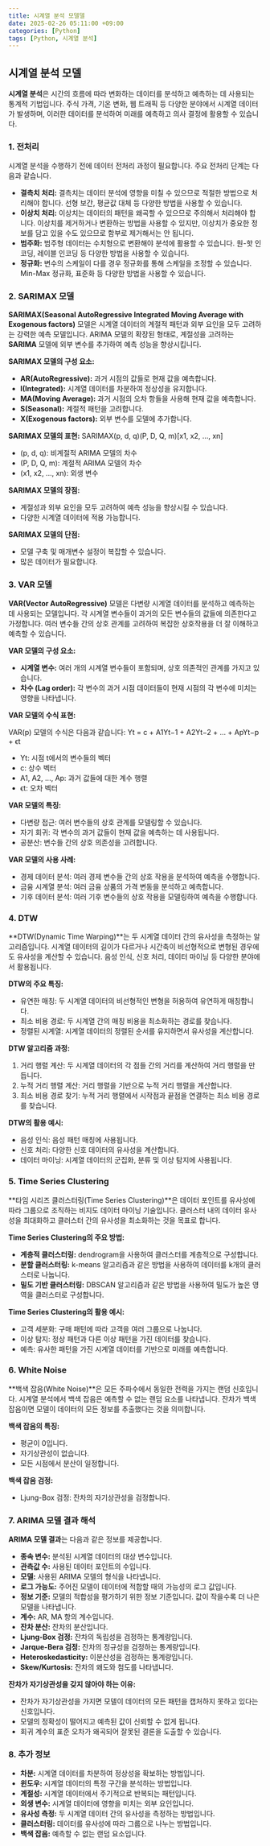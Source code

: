 ```yaml
---
title: 시계열 분석 모델델
date: 2025-02-26 05:11:00 +09:00
categories: [Python]
tags: [Python, 시계열 분석]
---
```



## 시계열 분석 모델

**시계열 분석**은 시간의 흐름에 따라 변화하는 데이터를 분석하고 예측하는 데 사용되는 통계적 기법입니다. 주식 가격, 기온 변화, 웹 트래픽 등 다양한 분야에서 시계열 데이터가 발생하며, 이러한 데이터를 분석하여 미래를 예측하고 의사 결정에 활용할 수 있습니다.

### 1. 전처리

시계열 분석을 수행하기 전에 데이터 전처리 과정이 필요합니다. 주요 전처리 단계는 다음과 같습니다.

* **결측치 처리:** 결측치는 데이터 분석에 영향을 미칠 수 있으므로 적절한 방법으로 처리해야 합니다. 선형 보간, 평균값 대체 등 다양한 방법을 사용할 수 있습니다.
* **이상치 처리:** 이상치는 데이터의 패턴을 왜곡할 수 있으므로 주의해서 처리해야 합니다. 이상치를 제거하거나 변환하는 방법을 사용할 수 있지만, 이상치가 중요한 정보를 담고 있을 수도 있으므로 함부로 제거해서는 안 됩니다.
* **범주화:** 범주형 데이터는 수치형으로 변환해야 분석에 활용할 수 있습니다. 원-핫 인코딩, 레이블 인코딩 등 다양한 방법을 사용할 수 있습니다.
* **정규화:** 변수의 스케일이 다를 경우 정규화를 통해 스케일을 조정할 수 있습니다. Min-Max 정규화, 표준화 등 다양한 방법을 사용할 수 있습니다.

### 2. SARIMAX 모델

**SARIMAX(Seasonal AutoRegressive Integrated Moving Average with Exogenous factors)** 모델은 시계열 데이터의 계절적 패턴과 외부 요인을 모두 고려하는 강력한 예측 모델입니다. ARIMA 모델의 확장된 형태로, 계절성을 고려하는 **SARIMA** 모델에 외부 변수를 추가하여 예측 성능을 향상시킵니다.

**SARIMAX 모델의 구성 요소:**

* **AR(AutoRegressive):** 과거 시점의 값들로 현재 값을 예측합니다.
* **I(Integrated):** 시계열 데이터를 차분하여 정상성을 유지합니다.
* **MA(Moving Average):** 과거 시점의 오차 항들을 사용해 현재 값을 예측합니다.
* **S(Seasonal):** 계절적 패턴을 고려합니다.
* **X(Exogenous factors):** 외부 변수를 모델에 추가합니다.

**SARIMAX 모델의 표현:** SARIMAX(p, d, q)(P, D, Q, m)[x1, x2, ..., xn]

* (p, d, q): 비계절적 ARIMA 모델의 차수
* (P, D, Q, m): 계절적 ARIMA 모델의 차수
* (x1, x2, ..., xn): 외생 변수

**SARIMAX 모델의 장점:**

* 계절성과 외부 요인을 모두 고려하여 예측 성능을 향상시킬 수 있습니다.
* 다양한 시계열 데이터에 적용 가능합니다.

**SARIMAX 모델의 단점:**

* 모델 구축 및 매개변수 설정이 복잡할 수 있습니다.
* 많은 데이터가 필요합니다.

### 3. VAR 모델

**VAR(Vector AutoRegressive)** 모델은 다변량 시계열 데이터를 분석하고 예측하는 데 사용되는 모델입니다. 각 시계열 변수들이 과거의 모든 변수들의 값들에 의존한다고 가정합니다. 여러 변수들 간의 상호 관계를 고려하여 복잡한 상호작용을 더 잘 이해하고 예측할 수 있습니다.

**VAR 모델의 구성 요소:**

* **시계열 변수:** 여러 개의 시계열 변수들이 포함되며, 상호 의존적인 관계를 가지고 있습니다.
* **차수 (Lag order):** 각 변수의 과거 시점 데이터들이 현재 시점의 각 변수에 미치는 영향을 나타냅니다.

**VAR 모델의 수식 표현:**

VAR(p) 모델의 수식은 다음과 같습니다:
Yt = c + A1Yt−1 + A2Yt−2 + ... + ApYt−p + ϵt

* Yt: 시점 t에서의 변수들의 벡터
* c: 상수 벡터
* A1, A2, ..., Ap: 과거 값들에 대한 계수 행렬
* ϵt: 오차 벡터

**VAR 모델의 특징:**

* 다변량 접근: 여러 변수들의 상호 관계를 모델링할 수 있습니다.
* 자기 회귀: 각 변수의 과거 값들이 현재 값을 예측하는 데 사용됩니다.
* 공분산: 변수들 간의 상호 의존성을 고려합니다.

**VAR 모델의 사용 사례:**

* 경제 데이터 분석: 여러 경제 변수들 간의 상호 작용을 분석하여 예측을 수행합니다.
* 금융 시계열 분석: 여러 금융 상품의 가격 변동을 분석하고 예측합니다.
* 기후 데이터 분석: 여러 기후 변수들의 상호 작용을 모델링하여 예측을 수행합니다.

### 4. DTW

**DTW(Dynamic Time Warping)**는 두 시계열 데이터 간의 유사성을 측정하는 알고리즘입니다. 시계열 데이터의 길이가 다르거나 시간축이 비선형적으로 변형된 경우에도 유사성을 계산할 수 있습니다. 음성 인식, 신호 처리, 데이터 마이닝 등 다양한 분야에서 활용됩니다.

**DTW의 주요 특징:**

* 유연한 매칭: 두 시계열 데이터의 비선형적인 변형을 허용하여 유연하게 매칭합니다.
* 최소 비용 경로: 두 시계열 간의 매칭 비용을 최소화하는 경로를 찾습니다.
* 정렬된 시계열: 시계열 데이터의 정렬된 순서를 유지하면서 유사성을 계산합니다.

**DTW 알고리즘 과정:**

1. 거리 행렬 계산: 두 시계열 데이터의 각 점들 간의 거리를 계산하여 거리 행렬을 만듭니다.
2. 누적 거리 행렬 계산: 거리 행렬을 기반으로 누적 거리 행렬을 계산합니다.
3. 최소 비용 경로 찾기: 누적 거리 행렬에서 시작점과 끝점을 연결하는 최소 비용 경로를 찾습니다.

**DTW의 활용 예시:**

* 음성 인식: 음성 패턴 매칭에 사용됩니다.
* 신호 처리: 다양한 신호 데이터의 유사성을 계산합니다.
* 데이터 마이닝: 시계열 데이터의 군집화, 분류 및 이상 탐지에 사용됩니다.

### 5. Time Series Clustering

**타임 시리즈 클러스터링(Time Series Clustering)**은 데이터 포인트를 유사성에 따라 그룹으로 조직하는 비지도 데이터 마이닝 기술입니다. 클러스터 내의 데이터 유사성을 최대화하고 클러스터 간의 유사성을 최소화하는 것을 목표로 합니다.

**Time Series Clustering의 주요 방법:**

* **계층적 클러스터링:** dendrogram을 사용하여 클러스터를 계층적으로 구성합니다.
* **분할 클러스터링:** k-means 알고리즘과 같은 방법을 사용하여 데이터를 k개의 클러스터로 나눕니다.
* **밀도 기반 클러스터링:** DBSCAN 알고리즘과 같은 방법을 사용하여 밀도가 높은 영역을 클러스터로 구성합니다.

**Time Series Clustering의 활용 예시:**

* 고객 세분화: 구매 패턴에 따라 고객을 여러 그룹으로 나눕니다.
* 이상 탐지: 정상 패턴과 다른 이상 패턴을 가진 데이터를 찾습니다.
* 예측: 유사한 패턴을 가진 시계열 데이터를 기반으로 미래를 예측합니다.

### 6. White Noise

**백색 잡음(White Noise)**은 모든 주파수에서 동일한 전력을 가지는 랜덤 신호입니다. 시계열 분석에서 백색 잡음은 예측할 수 없는 랜덤 요소를 나타냅니다. 잔차가 백색 잡음이면 모델이 데이터의 모든 정보를 추출했다는 것을 의미합니다.

**백색 잡음의 특징:**

* 평균이 0입니다.
* 자기상관성이 없습니다.
* 모든 시점에서 분산이 일정합니다.

**백색 잡음 검정:**

* Ljung-Box 검정: 잔차의 자기상관성을 검정합니다.

### 7. ARIMA 모델 결과 해석

**ARIMA 모델 결과**는 다음과 같은 정보를 제공합니다.

* **종속 변수:** 분석된 시계열 데이터의 대상 변수입니다.
* **관측값 수:** 사용된 데이터 포인트의 수입니다.
* **모델:** 사용된 ARIMA 모델의 형식을 나타냅니다.
* **로그 가능도:** 주어진 모델이 데이터에 적합할 때의 가능성의 로그 값입니다.
* **정보 기준:** 모델의 적합성을 평가하기 위한 정보 기준입니다. 값이 작을수록 더 나은 모델을 나타냅니다.
* **계수:** AR, MA 항의 계수입니다.
* **잔차 분산:** 잔차의 분산입니다.
* **Ljung-Box 검정:** 잔차의 독립성을 검정하는 통계량입니다.
* **Jarque-Bera 검정:** 잔차의 정규성을 검정하는 통계량입니다.
* **Heteroskedasticity:** 이분산성을 검정하는 통계량입니다.
* **Skew/Kurtosis:** 잔차의 왜도와 첨도를 나타냅니다.

**잔차가 자기상관성을 갖지 않아야 하는 이유:**

* 잔차가 자기상관성을 가지면 모델이 데이터의 모든 패턴을 캡처하지 못하고 있다는 신호입니다.
* 모델의 정확성이 떨어지고 예측된 값이 신뢰할 수 없게 됩니다.
* 회귀 계수의 표준 오차가 왜곡되어 잘못된 결론을 도출할 수 있습니다.

### 8. 추가 정보

* **차분:** 시계열 데이터를 차분하여 정상성을 확보하는 방법입니다.
* **윈도우:** 시계열 데이터의 특정 구간을 분석하는 방법입니다.
* **계절성:** 시계열 데이터에서 주기적으로 반복되는 패턴입니다.
* **외생 변수:** 시계열 데이터에 영향을 미치는 외부 요인입니다.
* **유사성 측정:** 두 시계열 데이터 간의 유사성을 측정하는 방법입니다.
* **클러스터링:** 데이터를 유사성에 따라 그룹으로 나누는 방법입니다.
* **백색 잡음:** 예측할 수 없는 랜덤 요소입니다.


